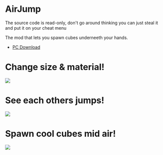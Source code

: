 # AirJump
The source code is read-only, don't go around thinking you can just steal it and put it on your cheat menu

The mod that lets you spawn cubes underneeth your hands.
* [PC Download](https://github.com/fchb1239/AirJump/releases/tag/1.0.2)

# Change size & material!
![](https://user-images.githubusercontent.com/29258204/149635139-723a4ef8-af21-49c7-9d53-5b9b3e532496.gif)

# See each others jumps!
![](https://user-images.githubusercontent.com/29258204/149635070-140f201d-116d-44cb-899d-18f3ebcbb658.gif)

# Spawn cool cubes mid air!
![](https://user-images.githubusercontent.com/29258204/149635078-cc828181-afd0-4a0d-ab47-98712cabd97d.gif)

